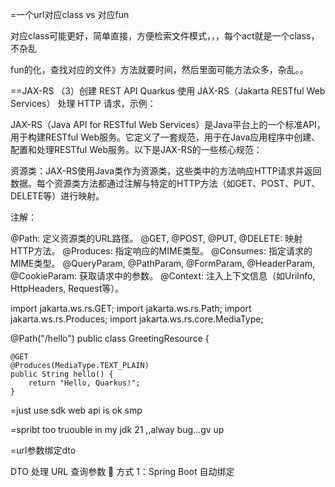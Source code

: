 

=一个url对应class  vs 对应fun 

对应class可能更好，简单直接，方便检索文件模式，，，每个act就是一个class，不杂乱

fun的化，查找对应的文件》方法就要时间，然后里面可能方法众多，杂乱。。

==JAX-RS
（3）创建 REST API
Quarkus 使用 JAX-RS（Jakarta RESTful Web Services） 处理 HTTP 请求，示例：


JAX-RS（Java API for RESTful Web Services）是Java平台上的一个标准API，用于构建RESTful Web服务。它定义了一套规范，用于在Java应用程序中创建、配置和处理RESTful Web服务。以下是JAX-RS的一些核心规范：

资源类：JAX-RS使用Java类作为资源类，这些类中的方法响应HTTP请求并返回数据。每个资源类方法都通过注解与特定的HTTP方法（如GET、POST、PUT、DELETE等）进行映射。

注解：

@Path: 定义资源类的URL路径。
@GET, @POST, @PUT, @DELETE: 映射HTTP方法。
@Produces: 指定响应的MIME类型。
@Consumes: 指定请求的MIME类型。
@QueryParam, @PathParam, @FormParam, @HeaderParam, @CookieParam: 获取请求中的参数。
@Context: 注入上下文信息（如UriInfo, HttpHeaders, Request等）。


import jakarta.ws.rs.GET;
import jakarta.ws.rs.Path;
import jakarta.ws.rs.Produces;
import jakarta.ws.rs.core.MediaType;

@Path("/hello")
public class GreetingResource {

    @GET
    @Produces(MediaType.TEXT_PLAIN)
    public String hello() {
        return "Hello, Quarkus!";
    }




=just use sdk web api is ok smp

=spribt too truouble
in my jdk 21 ,,alway bug...gv up

=url参数绑定dto


DTO 处理 URL 查询参数
📌 方式 1：Spring Boot 自动绑定


